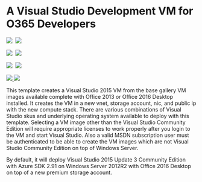 # A Visual Studio Development VM for O365 Developers

<IMG SRC="https://azbotstorage.blob.core.windows.net/badges/visual-studio-dev-vm-O365/PublicLastTestDate.svg" />&nbsp;
<IMG SRC="https://azbotstorage.blob.core.windows.net/badges/visual-studio-dev-vm-O365/PublicDeployment.svg" />&nbsp;

<IMG SRC="https://azbotstorage.blob.core.windows.net/badges/visual-studio-dev-vm-O365/FairfaxLastTestDate.svg" />&nbsp;
<IMG SRC="https://azbotstorage.blob.core.windows.net/badges/visual-studio-dev-vm-O365/FairfaxDeployment.svg" />&nbsp;

<IMG SRC="https://azbotstorage.blob.core.windows.net/badges/visual-studio-dev-vm-O365/BestPracticeResult.svg" />&nbsp;
<IMG SRC="https://azbotstorage.blob.core.windows.net/badges/visual-studio-dev-vm-O365/CredScanResult.svg" />&nbsp;

<a href="https://portal.azure.com/#create/Microsoft.Template/uri/https%3A%2F%2Fraw.githubusercontent.com%2FAzure%2Fazure-quickstart-templates%2Fmaster%2Fvisual-studio-dev-vm-O365%2Fazuredeploy.json" target="_blank">
    <img src="http://azuredeploy.net/deploybutton.png"/>
</a>
<a href="http://armviz.io/#/?load=https%3A%2F%2Fraw.githubusercontent.com%2FAzure%2Fazure-quickstart-templates%2Fmaster%2Fvisual-studio-dev-vm-O365%2Fazuredeploy.json" target="_blank">
    <img src="http://armviz.io/visualizebutton.png"/>
</a>

This template creates a Visual Studio 2015 VM from the base gallery VM images available complete with Office 2013 or Office 2016 Desktop installed.  It creates the VM in a new vnet, storage account, nic, and public ip with the new compute stack. There are various combinations of Visual Studio skus and underlying operating system available to deploy with this template.  Selecting a VM image other than the Visual Studio Community Edition will require appropriate licenses to work properly after you login to the VM and start Visual Studio. Also a valid MSDN subscription user must be authenticated to be able to create the VM images which are not Visual Studio Community Edition on top of Windows Server.

By default, it will deploy Visual Studio 2015 Update 3 Community Edition with Azure SDK 2.91 on Windows Server 2012R2 with Office 2016 Desktop on top of a new premium storage account.

